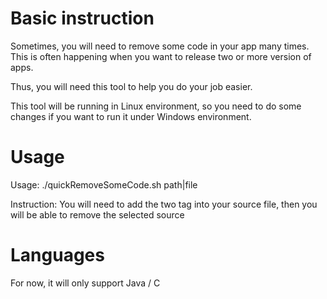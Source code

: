 # Basic instruction
Sometimes, you will need to remove some code in your app many times.
This is often happening when you want to release two or more version of apps. 

Thus, you will need this tool to help you do your job easier. 

This tool will be running in Linux environment, so you need to do some changes if you want to run it under Windows environment. 

# Usage

Usage: ./quickRemoveSomeCode.sh path|file

Instruction: You will need to add the two tag into your source
file, then you will be able to remove the selected source

# Languages
For now, it will only support Java / C
